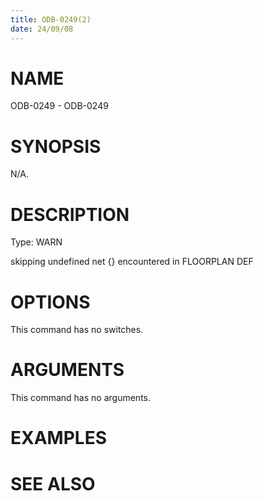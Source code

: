 ```yaml
---
title: ODB-0249(2)
date: 24/09/08
---
```


# NAME

ODB-0249 - ODB-0249

# SYNOPSIS

N/A.

# DESCRIPTION

Type: WARN

skipping undefined net {} encountered in FLOORPLAN DEF

# OPTIONS

This command has no switches.

# ARGUMENTS

This command has no arguments.

# EXAMPLES

# SEE ALSO
